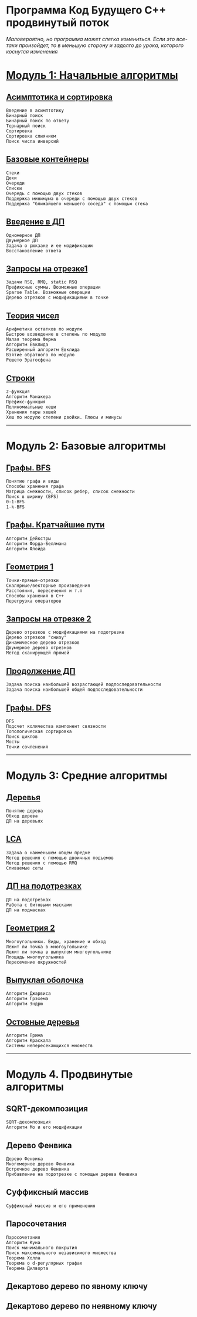 Программа Код Будущего С++ продвинутый поток
==========

_Маловероятно, но программа может слегка измениться. Если это все-таки произойдет, то в меньшую сторону и задолго до урока, которого коснутся изменения_

# [Модуль 1: Начальные алгоритмы](module1/README.md)

## [Асимптотика и сортировка](module1/1.md)
```
Введение в асимптотику
Бинарный поиск
Бинарный поиск по ответу
Тернарный поиск
Сортировка 
Сортировка слиянием
Поиск числа инверсий
```

## [Базовые контейнеры](module1/2.md)
```
Стеки
Деки
Очереди
Списки
Очередь с помощью двух стеков
Поддержка минимума в очереди с помощью двух стеков
Поддержка "ближайшего меньшего соседа" с помощью стека
```

## [Введение в ДП](module1/3.md)
```
Одномерное ДП
Двумерное ДП
Задача о рюкзаке и ее модификации
Восстановление ответа
```

## [Запросы на отрезке1](module1/4.md)
```
Задачи RSQ, RMQ, static RSQ
Префиксные суммы. Возможные операции
Sparse Table. Возможные операции
Дерево отрезков с модификациями в точке
```

## [Теория чисел](module1/5.md)
```
Арифметика остатков по модулю
Быстрое возведение в степень по модулю
Малая теорема Ферма
Алгоритм Евклида
Расширенный алгоритм Евклида
Взятие обратного по модулю
Решето Эратосфена
```

## [Строки](module1/6.md)
```
z-функция
Алгоритм Манакера
Префикс-функция
Полиномиальные хеши
Хранения пары хешей
Хеш по модулю степени двойки. Плюсы и минусы
```

-------------------------------


# Модуль 2: Базовые алгоритмы

## [Графы. BFS](module2/1.md)
```
Понятие графа и виды
Способы хранения графа
Матрица смежности, список ребер, список смежности
Поиск в ширину (BFS)
0-1-BFS
1-k-BFS
```

## [Графы. Кратчайшие пути](module2/2.md)
```
Алгоритм Дейкстры
Алгоритм Форда-Беллмана
Алгоритм Флойда
```

## [Геометрия 1](module2/3.md)
```
Точки-прямые-отрезки
Скалярные/векторные произведения
Расстояния, пересечения и т.п
Способы хранения в С++
Перегрузка операторов
```

## [Запросы на отрезке 2](module2/4.md)
```
Дерево отрезков с модификациями на подотрезке
Дерево отрезков "снизу"
Динамическое дерево отрезков
Двумерное дерево отрезков
Метод сканирующей прямой
```

## [Продолжение ДП](module2/5.md)
```
Задача поиска наибольшей возрастающей подпоследовательности
Задача поиска наибольшей общей подпоследовательности
```


## [Графы. DFS](module2/6.md)
```
DFS
Подсчет количества компонент связности
Топологическая сортировка
Поиск циклов
Мосты
Точки сочленения
```


-------------------------------

# Модуль 3: Средние алгоритмы

## [Деревья](module3/1.md)
```
Понятие дерева
Обход дерева
ДП на деревьях
```

## [LCA](module3/2.md)
```
Задача о наименьшем общем предке
Метод решения с помощью двоичных подъемов
Метод решения с помощью RMQ
Сливаемые сеты
```

## [ДП на подотрезках](module3/3.md)
```
ДП на подотрезках
Работа с битовыми масками
ДП на подмасках
```

## [Геометрия 2](module3/4.md)
```
Многоугольники. Виды, хранение и обход
Лежит ли точка в многоугольнике
Лежит ли точка в выпуклом многоугольнике
Площадь многоугольника
Пересечение окружностей
```

## [Выпуклая оболочка](module3/5.md)
```
Алгоритм Джарвиса
Алгоритм Грэхема
Алгоритм Эндрю
```


## [Остовные деревья](module3/6.md)
```
Алгоритм Прима
Алгоритм Краскала
Системы непересекающихся множеств
```

-------------------------------

# Модуль 4. Продвинутые алгоритмы

## SQRT-декомпозиция
```
SQRT-декомпозиция
Алгоритм Мо и его модификации
```

## Дерево Фенвика
```
Дерево Фенвика
Многомерное дерево Фенвика
Встречное дерево Фенвика
Прибавление на подотрезке с помощью дерева Фенвика
```

## Суффиксный массив
```
Суффиксный массив и его применения
```

## Паросочетания
```
Паросочетания
Алгоритм Куна
Поиск минимального покрытия
Поиск максимального независимого множества
Теорема Холла
Теорема о d-регулярных графах
Теорема Дилворта
```

## Декартово дерево по явному ключу


## Декартово дерево по неявному ключу


